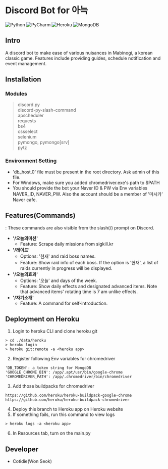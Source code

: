 # Discord Bot for 아늑
![Python](https://img.shields.io/badge/python-3670A0?style=for-the-badge&logo=python&logoColor=ffdd54)
![PyCharm](https://img.shields.io/badge/pycharm-143?style=for-the-badge&logo=pycharm&logoColor=black&color=black&labelColor=green)
![Heroku](https://img.shields.io/badge/Heroku-430098?style=for-the-badge&logo=heroku&logoColor=white)
![MongoDB](https://img.shields.io/badge/MongoDB-%234ea94b.svg?style=for-the-badge&logo=mongodb&logoColor=white)

## Intro
A discord bot to make ease of various nuisances in Mabinogi, a korean classic game. Features include providing guides, schedule notification and event management.

## Installation

### Modules
> discord.py  
> discord-py-slash-command  
> apscheduler     
> requests  
> bs4  
> cssselect   
> selenium  
> pymongo, pymongo[srv]  
> pytz
> 
### Environment Setting
* 'db_host.0' file must be present in the root directory. Ask admin of this file.
* For Windows, make sure you added chromedriver.exe's path to $PATH
* You should provide the bot your Naver ID & PW via Env variables NAVER_ID, NAVER_PW. Also the account should be a member of '마시카' Naver cafe.

## Features(Commands)
: These commands are also visible from the slash(/) prompt on Discord.
* **'/오늘의미션'**
  * Feature: Scrape daily missions from sigkill.kr
* **'/레이드'**
  * Options: '현재' and raid boss names.
  * Feature: Show raid info of each boss. If the option is '현재', a list of raids currently in progress will be displayed.
* **'/오늘의효과'**
  * Options: '오늘' and days of the week.
  * Feature: Show daily effects and designated advanced items. Note that advanced items' rotating time is 7 am unlike effects.
* **'/자기소개'**
  * Feature: A command for self-introduction.

## Deployment on Heroku
1. Login to heroku CLI and clone heroku git
```shell
> cd ./data/heroku
> heroku login
> heroku git:remote -a <heroku app>
```
2. Register following Env variables for chromedriver
```text
'DB_TOKEN': a token string for MongoDB
'GOOGLE_CHROME_BIN': /app/.apt/usr/bin/google-chrome
'CHROMEDRIVER_PATH': /app/.chromedriver/bin/chromedriver
```
3. Add those buildpacks for chromedriver
```text
https://github.com/heroku/heroku-buildpack-google-chrome
https://github.com/heroku/heroku-buildpack-chromedriver
```
4. Deploy this branch to Heroku app on Heroku website
5. If something fails, run this command to view logs
```shell
> heroku logs -a <heroku app>
```
6. In Resources tab, turn on the main.py

## Developer
* Cotidie(Won Seok)